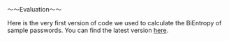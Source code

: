 ～～Evaluation～～

Here is the very first version of code we used to calculate the BiEntropy of sample passwords. You can find the latest version [here](https://github.com/ryanamannion/gtown-passwords/tree/main/evaluation).
